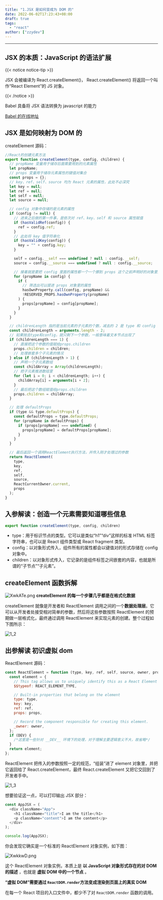 ```yaml
---
title: "1.JSX 是如何变成为 DOM 的"
date: 2022-06-02T17:23:43+08:00
draft: true
tags:
  - "react"
author: ["zzydev"]
---
```


---

## JSX 的本质：JavaScript 的语法扩展

{{< notice notice-tip >}}

JSX 会被编译为 React.createElement()， React.createElement() 将返回一个叫作“React Element”的 JS 对象。

{{< /notice >}}

Babel 具备将 JSX 语法转换为 javascript 的能力

[Babel 的在线地址](https://babeljs.io/repl#?browsers=defaults%2C%20not%20ie%2011%2C%20not%20ie_mob%2011&build=&builtIns=false&corejs=3.21&spec=false&loose=false&code_lz=Q&debug=false&forceAllTransforms=false&shippedProposals=false&circleciRepo=&evaluate=false&fileSize=false&timeTravel=false&sourceType=module&lineWrap=true&presets=env%2Creact%2Cstage-2&prettier=false&targets=&version=7.18.4&externalPlugins=&assumptions=%7B%7D)

## JSX 是如何映射为 DOM 的

createElement 源码：

```javascript
//React的创建元素方法
export function createElement(type, config, children) {
  // propName 变量用于储存后面需要用到的元素属性
  let propName;
  // props 变量用于储存元素属性的键值对集合
  const props = {};
  // key、ref、self、source 均为 React 元素的属性，此处不必深究
  let key = null;
  let ref = null;
  let self = null;
  let source = null;

  // config 对象中存储的是元素的属性
  if (config != null) {
    // 进来之后做的第一件事，是依次对 ref、key、self 和 source 属性赋值
    if (hasValidRef(config)) {
      ref = config.ref;
    }
    // 此处将 key 值字符串化
    if (hasValidKey(config)) {
      key = "" + config.key;
    }

    self = config.__self === undefined ? null : config.__self;
    source = config.__source === undefined ? null : config.__source;

    // 接着就是要把 config 里面的属性都一个一个挪到 props 这个之前声明好的对象里面
    for (propName in config) {
      if (
        // 筛选出可以提进 props 对象里的属性
        hasOwnProperty.call(config, propName) &&
        !RESERVED_PROPS.hasOwnProperty(propName)
      ) {
        props[propName] = config[propName];
      }
    }
  }

  // childrenLength 指的是当前元素的子元素的个数，减去的 2 是 type 和 config 两个参数占用的长度
  const childrenLength = arguments.length - 2;
  // 如果抛去type和config，就只剩下一个参数，一般意味着文本节点出现了
  if (childrenLength === 1) {
    // 直接把这个参数的值赋给props.children
    props.children = children;
    // 处理嵌套多个子元素的情况
  } else if (childrenLength > 1) {
    // 声明一个子元素数组
    const childArray = Array(childrenLength);
    // 把子元素推进数组里
    for (let i = 0; i < childrenLength; i++) {
      childArray[i] = arguments[i + 2];
    }
    // 最后把这个数组赋值给props.children
    props.children = childArray;
  }

  // 处理 defaultProps
  if (type && type.defaultProps) {
    const defaultProps = type.defaultProps;
    for (propName in defaultProps) {
      if (props[propName] === undefined) {
        props[propName] = defaultProps[propName];
      }
    }
  }

  // 最后返回一个调用ReactElement执行方法，并传入刚才处理过的参数
  return ReactElement(
    type,
    key,
    ref,
    self,
    source,
    ReactCurrentOwner.current,
    props
  );
}
```

## 入参解读：创造一个元素需要知道哪些信息

```javascript
export function createElement(type, config, children)
```

- type：用于标识节点的类型。它可以是类似“h1”“div”这样的标准 HTML 标签字符串，也可以是 React 组件类型或 React fragment 类型。
- config：以对象形式传入，组件所有的属性都会以键值对的形式存储在 config 对象中。
- children：以对象形式传入，它记录的是组件标签之间嵌套的内容，也就是所谓的“子节点”“子元素”。

## createElement 函数拆解

![XwkATe.png](https://s1.ax1x.com/2022/06/05/XwkATe.png)
**createElement 的每一个步骤几乎都是在格式化数据**

createElement 就像是开发者和 ReactElement 调用之间的一个**数据处理层**。它可以从开发者处接受相对简单的参数，然后将这些参数按照 ReactElement 的预期做一层格式化，最终通过调用 ReactElement 来实现元素的创建。整个过程如下图所示：

![1_2](https://github.com/zzydev/zzydev_blog_img/blob/master/headfirstreact/1_2.png?raw=true)

## 出参解读 初识虚拟 dom

ReactElement 源码：

```javascript
const ReactElement = function (type, key, ref, self, source, owner, props) {
  const element = {
    // This tag allows us to uniquely identify this as a React Element
    $$typeof: REACT_ELEMENT_TYPE,

    // Built-in properties that belong on the element
    type: type,
    key: key,
    ref: ref,
    props: props,

    // Record the component responsible for creating this element.
    _owner: owner,
  };
  if (DEV) {
    /*这里是一些针对 __DEV__ 环境下的处理，对于理解主要逻辑意义不大，故省略*/
  }
  return element;
};
```

ReactElement 把传入的参数按照一定的规范，“组装”进了 element 对象里，并把它返回给了 React.createElement，最终 React.createElement 又把它交回到了开发者手中。

![1_3](https://github.com/zzydev/zzydev_blog_img/blob/master/headfirstreact/1_3.png?raw=true)

想要验证这一点，可以打印输出 JSX 部分：

```javascript
const AppJSX = (
  <div className="App">
    <h1 className="title">I am the title</h1>
    <p className="content">I am the content</p>
  </div>
);

console.log(AppJSX);
```

你会发现它确实是一个标准的 ReactElement 对象实例，如下图：

![XwkkwD.png](https://s1.ax1x.com/2022/06/05/XwkkwD.png)

这个 ReactElement 对象实例，本质上是 **以 JavaScript 对象形式存在的对 DOM 的描述** ，也就是 **虚拟 DOM 中的一个节点** 。

**“虚拟 DOM”**需要通过 `ReactDOM.render`方法变成**渲染到页面上的真实 DOM**

在每一个 React 项目的入口文件中，都少不了对 `ReactDOM.render` 函数的调用。
